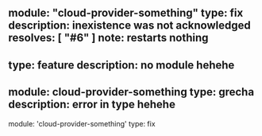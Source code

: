 module: "cloud-provider-something"
type: fix
description: inexistence was not acknowledged
resolves: [ "#6" ]
note: restarts nothing
---
type: feature
description: no module hehehe
---
module: cloud-provider-something
type: grecha
description: error in type hehehe
---
module: 'cloud-provider-something'
type: fix
